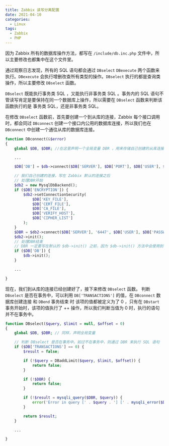 ```yaml
---
title: Zabbix 读写分离配置
date: 2021-04-10
categories:
  - Linux
tags:
  - Zabbix
  - PHP
---
```


因为 Zabbix 所有的数据库操作方法，都写在 `/include/db.inc.php` 文件中，所以主要修改也都集中在这个文件里。

通过观察日志发现，所有的 SQL 语句都会通过 `DBselect` `DBexecute` 两个函数来执行。`DBexecute` 会执行增删改查所有类型的操作。`DBselect` 执行的都是查询类操作，所以主要修改 `DBselect` 函数。

`DBselect` 既能执行事务类 SQL ，又能执行非事务类 SQL 。事务内的 SQL 语句不管读写肯定是要保持在同一个数据库上操作，所以需要在 `DBselect` 函数来判断该函数执行的是 事务类 SQL，还是非事务类 SQL。

在修改 `DBselect` 函数前，首先要创建一个到从库的连接，Zabbix 每个接口调用时，都会同过 `DBconnect` 创建一个接口内公用的数据库连接，所以我们也在 `DBconnect` 中创建一个通往从库的数据库连接。

```php
function DBconnect(&$error)
{
    global $DB, $DBR; //在这里声明一个全局变量 DBR ，用来存储自己创建的从库连接。

    ...

    $DB['DB'] = $db->connect($DB['SERVER'], $DB['PORT'], $DB['USER'], $DB['PASSWORD'], $DB['DATABASE'], $DB['SCHEMA']); // Zabbix 默认的数据库连接

	// 我们自己创建的连接，写在 Zabbix 默认的连接之后
    // 处理DBR开始
    $db2 = new MysqlDbBackend();
    if ($DB['ENCRYPTION']) {
        $db2->setConnectionSecurity(
            $DB['KEY_FILE'],
            $DB['CERT_FILE'],
            $DB['CA_FILE'],
            $DB['VERIFY_HOST'],
            $DB['CIPHER_LIST']
        );
    }
    $DBR = $db2->connect($DB['SERVER'], '6447', $DB['USER'], $DB['PASSWORD'], $DB['DATABASE'], $DB['SCHEMA']); // 这里的从库端口没有通过配置文件获取，直接写死在了连接里，所以没有去修改 CConfigFile 来新增配置项。
    $db2->init();
    // 处理DBR结束
	// DBR 一定要写在默认的 $db->init() 之前，因为 $db->init() 方法中会使用到 DBselect 函数, 如果写在这句之后，那么等他调用 DBselect 时，我们的 DBR 还没创建好，就会报错。
    if ($DB['DB']) {
        $db->init();
    }

    ...

}
```

现在，我们到从库的连接已经创建好了，接下来修改 `DBselect` 函数。 判断 `DBselect` 是否在事务中，可以利用 `DB['TRANSACTIONS']` 的值，在 `DBconnect` 数据库创建连接 和 `DBend` 事务结束 时 该项的值都被定义为了 0 ，只有在 `DBstart` 事务开始时，该项的值执行了 ++ 操作，所以我们判断当值为 0 时，执行的语句并不在事务中。

```php
function DBselect($query, $limit = null, $offset = 0)
{
    global $DB, $DBR; // 同样，声明全局变量

    // 判断 DBselect 是否在事务中。如过不在事务中，则通过 DBR 来执行 SQL 语句
    if ($DB['TRANSACTIONS'] == 0) {
        $result = false;

        if (!$query = DBaddLimit($query, $limit, $offset)) {
            return false;
        }

        if (!$DBR) {
            return false;
        }

        if (!$result = mysqli_query($DBR, $query)) {
            error('Error in query [' . $query . '] [' . mysqli_error($DBR) . ']', 'sql');
        }

        return $result;
    }

    ...

}
```
